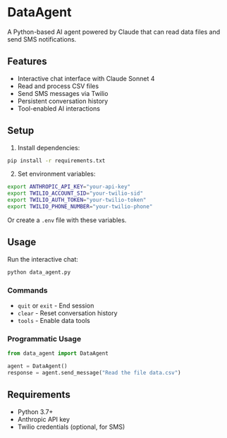 # DataAgent

A Python-based AI agent powered by Claude that can read data files and send SMS notifications.

## Features

- Interactive chat interface with Claude Sonnet 4
- Read and process CSV files
- Send SMS messages via Twilio
- Persistent conversation history
- Tool-enabled AI interactions

## Setup

1. Install dependencies:
```bash
pip install -r requirements.txt
```

2. Set environment variables:
```bash
export ANTHROPIC_API_KEY="your-api-key"
export TWILIO_ACCOUNT_SID="your-twilio-sid"
export TWILIO_AUTH_TOKEN="your-twilio-token"
export TWILIO_PHONE_NUMBER="your-twilio-phone"
```

Or create a `.env` file with these variables.

## Usage

Run the interactive chat:
```bash
python data_agent.py
```

### Commands
- `quit` or `exit` - End session
- `clear` - Reset conversation history
- `tools` - Enable data tools

### Programmatic Usage

```python
from data_agent import DataAgent

agent = DataAgent()
response = agent.send_message("Read the file data.csv")
```

## Requirements

- Python 3.7+
- Anthropic API key
- Twilio credentials (optional, for SMS)